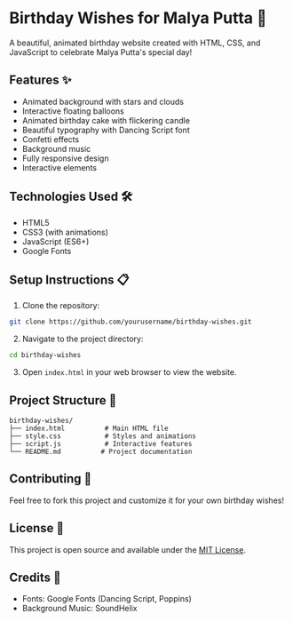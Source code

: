 # Birthday Wishes for Malya Putta 🎉

A beautiful, animated birthday website created with HTML, CSS, and JavaScript to celebrate Malya Putta's special day!

## Features ✨

- Animated background with stars and clouds
- Interactive floating balloons
- Animated birthday cake with flickering candle
- Beautiful typography with Dancing Script font
- Confetti effects
- Background music
- Fully responsive design
- Interactive elements

## Technologies Used 🛠

- HTML5
- CSS3 (with animations)
- JavaScript (ES6+)
- Google Fonts

## Setup Instructions 📋

1. Clone the repository:
```bash
git clone https://github.com/yourusername/birthday-wishes.git
```

2. Navigate to the project directory:
```bash
cd birthday-wishes
```

3. Open `index.html` in your web browser to view the website.

## Project Structure 📁

```
birthday-wishes/
├── index.html          # Main HTML file
├── style.css           # Styles and animations
├── script.js           # Interactive features
└── README.md          # Project documentation
```

## Contributing 🤝

Feel free to fork this project and customize it for your own birthday wishes!

## License 📄

This project is open source and available under the [MIT License](LICENSE).

## Credits 👏

- Fonts: Google Fonts (Dancing Script, Poppins)
- Background Music: SoundHelix 
